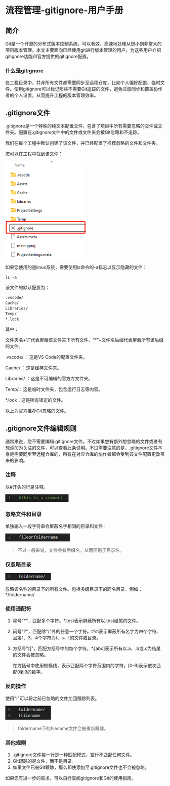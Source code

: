 # 流程管理-gitignore-用户手册

## 简介

Git是一个开源的分布式版本控制系统，可以有效、高速地处理从很小到非常大的项目版本管理。本文主要面向已经使用git进行版本管理的用户，为这些用户介绍gitignore功能和官方提供的gitignore配置。

### 什么是gitignore

在工程目录中，并非所有文件都需要同步至远程仓库，比如个人偏好配置、临时文件。使用gitignore可以标记那些不需要Git追踪的文件，避免过度同步和覆盖协作者的个人设置，从而提升工程的版本管理效率。

## .gitignore文件

.gitignore是一个特殊的纯文本配置文件，包含了项目中所有需要忽略的文件或文件夹。配置在.gitignore文件中的文件或文件夹会被Git忽略和不追踪。

我们在每个工程中默认创建了该文件，并已经配置了推荐忽略的文件和文件夹。

您可以在工程中找到该文件：

![image-20240724153902332](./img/image-20240724153902332.png)

如果您使用的是linux系统，需要使用ls命令的-a标志以显示隐藏的文件：

```defalut
ls -a
```

该文件的默认配置为：

```default
.vscode/
Cache/
Libraries/
Temp/
*.lock
```

其中：

文件夹名+“/”代表屏蔽该文件夹下所有文件、“*”+文件名后缀代表屏蔽所有该后缀的文件。

.vscode/  ：这是VS Code的配置文件夹。

Cache/  ：这是缓存文件夹。

Libraries/ ：这是不可编辑的官方库文件夹。

Temp/：这是临时文件夹，包含运行日志等内容。

*.lock：这是所有锁定的文件。

以上为官方推荐Git忽略的文件。

## .gitignore文件编辑规则

通常来说，您不需要编辑.gitignore文件。不过如果您有额外想忽略的文件或者有想添加为关注的文件，可以查看此条说明。不过需要注意的是，,gitignore文件本身是需要同步至远程仓库的，所有在对应仓库的协作者都会受到该文件配置更改带来的影响。

### 注释

以#开头的行是注释。

![image-20240724160110626](./img/image-20240724160110626.png)

### 忽略文件和目录

单独输入一段字符串会屏蔽名字相同的目录和文件：

![image-20240724160343666](./img/image-20240724160343666.png)

> 不过一般来说，文件会有后缀名，从而区别于目录名。

### 仅忽略目录

![image-20240724160709884](./img/image-20240724160709884.png)

忽略该名称的目录下的所有文件。包括多级目录下的同名目录，例如：*/foldername/

### 使用通配符

1. 星号"*"，匹配多个字符。\*.test表示屏蔽所有以.test结尾的文件。
2. 问号"?"，匹配除"/"外的任意一个字符。t?st表示屏蔽所有名字为四个字符、且第1、3、4个字符为t、s、t的文件或目录。

3. 方括号"[]"，匹配方括号中的每个字符。*.[abc]表示所有以.a、.b或.c为结尾的文件会被忽略。

   在方括号中使用短横线，表示匹配两个字符范围内的字符，[0-9]表示依次匹配0到9的数字。

### 反向操作

使用"!"可以将之前已忽略的文件加回跟踪列表。

![image-20240724161929601](./img/image-20240724161929601.png)

> foldername下的filename文件会被重新跟踪。

### 其他规则

1. .gitignore文件每一行是一种匹配模式，空行不匹配任何文件。
2. Git跟踪的是文件，而不是目录。
3. 如果文件已被Git跟踪，那么即使添加至.gitignore文件也不会被忽略。



如果您有进一步的需求，可以自行查阅gitignore和Git的使用指南。
